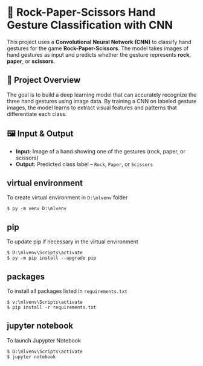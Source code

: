 # 🧠 Rock-Paper-Scissors Hand Gesture Classification with CNN

This project uses a **Convolutional Neural Network (CNN)** to classify hand gestures for the game **Rock-Paper-Scissors**. The model takes images of hand gestures as input and predicts whether the gesture represents **rock**, **paper**, or **scissors**.

## 📌 Project Overview

The goal is to build a deep learning model that can accurately recognize the three hand gestures using image data. By training a CNN on labeled gesture images, the model learns to extract visual features and patterns that differentiate each class.

## 🖼️ Input & Output

- **Input:** Image of a hand showing one of the gestures (rock, paper, or scissors)
- **Output:** Predicted class label – `Rock`, `Paper`, or `Scissors`

## virtual environment
To create virtual environment in `D:\mlvenv` folder

```
$ py -m venv D:\mlvenv
```

## pip
To update pip if necessary in the virtual environment

```
$ D:\mlvenv\Scripts\activate
$ py -m pip install --upgrade pip
```

## packages
To install all packages listed in `requirements.txt`

```
$ v:\mlvenv\Scripts\activate
$ pip install -r requirements.txt
```

## jupyter notebook
To launch Jupypter Notebook

```
$ D:\mlvenv\Scripts\activate
$ jupyter notebook
```
